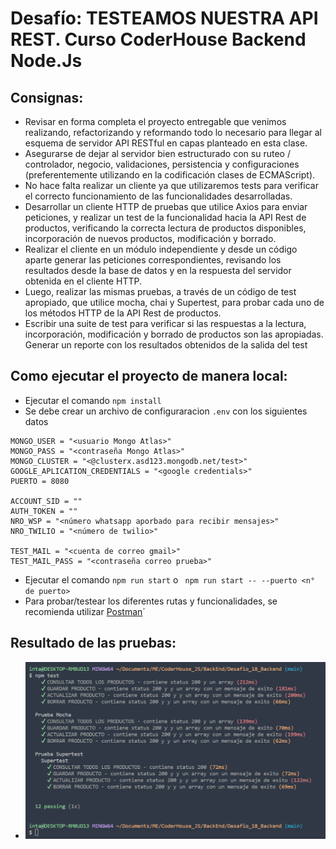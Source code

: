 ﻿# **Desafío: TESTEAMOS NUESTRA API REST**. Curso CoderHouse Backend Node.Js

## Consignas:

* Revisar en forma completa el proyecto entregable que venimos realizando, refactorizando y reformando todo lo necesario para llegar al esquema de servidor API RESTful en capas planteado en esta clase.
* Asegurarse de dejar al servidor bien estructurado con su ruteo / controlador, negocio, validaciones, persistencia y configuraciones (preferentemente utilizando en la codificación clases de ECMAScript).
* No hace falta realizar un cliente ya que utilizaremos tests para verificar el correcto funcionamiento de las funcionalidades desarrolladas.
* Desarrollar un cliente HTTP de pruebas que utilice Axios para enviar peticiones, y realizar un test de la funcionalidad hacia la API Rest de productos, verificando la correcta lectura de productos disponibles, incorporación de nuevos productos, modificación y borrado.
* Realizar el cliente en un módulo independiente y desde un código aparte generar las peticiones correspondientes, revisando los resultados desde la base de datos y en la respuesta del servidor obtenida en el cliente HTTP.
* Luego, realizar las mismas pruebas, a través de un código de test apropiado, que utilice mocha, chai y Supertest, para probar cada uno de los métodos HTTP de la API Rest de productos.
* Escribir una suite de test para verificar si las respuestas a la lectura, incorporación, modificación y borrado de productos son las apropiadas. Generar un reporte con los resultados obtenidos de la salida del test

## Como ejecutar el proyecto de manera local:

* Ejecutar el comando `npm install`
* Se debe crear un archivo de configuraracion `.env` con los siguientes datos

```
MONGO_USER = "<usuario Mongo Atlas>"
MONGO_PASS = "<contraseña Mongo Atlas>"
MONGO_CLUSTER = "<@clusterx.asd123.mongodb.net/test>"
GOOGLE_APLICATION_CREDENTIALS = "<google credentials>"
PUERTO = 8080

ACCOUNT_SID = ""
AUTH_TOKEN = ""
NRO_WSP = "<número whatsapp aporbado para recibir mensajes>"
NRO_TWILIO = "<número de twilio>"

TEST_MAIL = "<cuenta de correo gmail>"
TEST_MAIL_PASS = "<contraseña correo prueba>"
```

* Ejecutar el comando `npm run start` o ` npm run start -- --puerto <n° de puerto>`
* Para probar/testear los diferentes rutas y funcionalidades, se recomienda utilizar [Postman](https://www.postman.com/downloads/)´
  
## Resultado de las pruebas:
* ![1674159178475](image/README/1674159178475.png)
